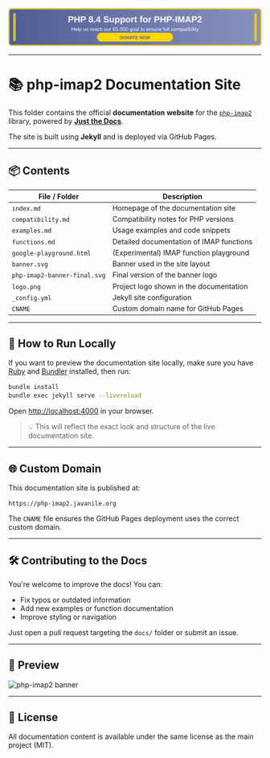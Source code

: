 <div align="center">


<a href="https://ko-fi.com/francescobianco/goal?g=10">
<img src="https://raw.githubusercontent.com/javanile/php-imap2/refs/heads/main/docs/banner.svg" />
</a>


</div>

---

# 📚 php-imap2 Documentation Site

This folder contains the official **documentation website** for the [`php-imap2`](https://github.com/javanile/php-imap2) library, powered by **[Just the Docs](https://just-the-docs.github.io/just-the-docs/)**.

The site is built using **Jekyll** and is deployed via GitHub Pages.

---

## 📦 Contents

| File / Folder         | Description                                   |
|-----------------------|-----------------------------------------------|
| `index.md`            | Homepage of the documentation site            |
| `compatibility.md`    | Compatibility notes for PHP versions          |
| `examples.md`         | Usage examples and code snippets              |
| `functions.md`        | Detailed documentation of IMAP functions      |
| `google-playground.html` | (Experimental) IMAP function playground    |
| `banner.svg`          | Banner used in the site layout                |
| `php-imap2-banner-final.svg` | Final version of the banner logo      |
| `logo.png`            | Project logo shown in the documentation       |
| `_config.yml`         | Jekyll site configuration                     |
| `CNAME`               | Custom domain name for GitHub Pages           |

---

## 🚀 How to Run Locally

If you want to preview the documentation site locally, make sure you have [Ruby](https://www.ruby-lang.org/) and [Bundler](https://bundler.io/) installed, then run:

```bash
bundle install
bundle exec jekyll serve --livereload
```

Open [http://localhost:4000](http://localhost:4000) in your browser.

> 💡 This will reflect the exact look and structure of the live documentation site.

---

## 🌐 Custom Domain

This documentation site is published at:

```
https://php-imap2.javanile.org
```

The `CNAME` file ensures the GitHub Pages deployment uses the correct custom domain.

---

## 🛠 Contributing to the Docs

You're welcome to improve the docs! You can:

- Fix typos or outdated information
- Add new examples or function documentation
- Improve styling or navigation

Just open a pull request targeting the `docs/` folder or submit an issue.

---

## 📸 Preview

![php-imap2 banner](php-imap2-banner-final.svg)

---

## 📄 License

All documentation content is available under the same license as the main project (MIT).
